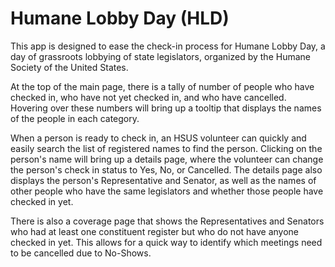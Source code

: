# Humane Lobby Day (HLD)
This app is designed to ease the check-in process for Humane Lobby Day, a day of grassroots lobbying of state legislators, organized by the Humane Society of the United States.  

At the top of the main page, there is a tally of number of people who have checked in, who have not yet checked in, and who have cancelled. Hovering over these numbers will bring up a tooltip that displays the names of the people in each category.

When a person is ready to check in, an HSUS volunteer can quickly and easily search the list of registered names to find the person. Clicking on the person's name will bring up a details page, where the volunteer can change the person's check in status to Yes, No, or Cancelled.  The details page also displays the person's Representative and Senator, as well as the names of other people who have the same legislators and whether those people have checked in yet.

There is also a coverage page that shows the Representatives and Senators who had at least one constituent register but who do not have anyone checked in yet.  This allows for a quick way to identify which meetings need to be cancelled due to No-Shows.
